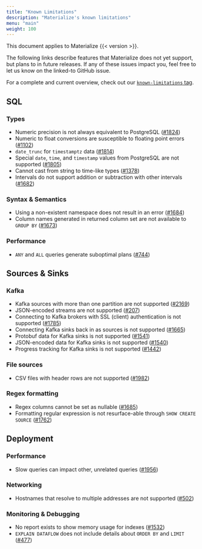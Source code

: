```yaml
---
title: "Known Limitations"
description: "Materialize's known limitations"
menu: "main"
weight: 100
---
```


This document applies to Materialize {{< version >}}.

The following links describe features that Materialize does not yet support, but
plans to in future releases. If any of these issues impact you, feel free to let
us know on the linked-to GitHub issue.

For a complete and current overview, check out our [`known-limitations`
tag](https://github.com/MaterializeInc/materialize/issues?q=is%3Aopen+is%3Aissue+label%3Aknown-limitation).

## SQL

### Types

- Numeric precision is not always equivalent to PostgreSQL
  ([#1824](https://github.com/MaterializeInc/materialize/issues/1824))
- Numeric to float conversions are susceptible to floating point errors
  ([#1102](https://github.com/MaterializeInc/materialize/issues/1102))
- `date_trunc` for `timestamptz` data
  ([#1814](https://github.com/MaterializeInc/materialize/issues/1814))
- Special `date`, `time`, and `timestamp` values from PostgreSQL are not
  supported ([#1805](https://github.com/MaterializeInc/materialize/issues/1805))
- Cannot cast from string to time-like types
  ([#1378](https://github.com/MaterializeInc/materialize/issues/1378))
- Intervals do not support addition or subtraction with other intervals
  ([#1682](https://github.com/MaterializeInc/materialize/issues/1682))

### Syntax & Semantics

- Using a non-existent namespace does not result in an error
  ([#1684](https://github.com/MaterializeInc/materialize/issues/1684))
- Column names generated in returned column set are not available to `GROUP BY`
  ([#1673](https://github.com/MaterializeInc/materialize/issues/1673))

### Performance

- `ANY` and `ALL` queries generate suboptimal plans
  ([#744](https://github.com/MaterializeInc/materialize/issues/744))

## Sources & Sinks

### Kafka

- Kafka sources with more than one partition are not supported
  ([#2169](https://github.com/MaterializeInc/materialize/issues/2169))
- JSON-encoded streams are not supported
  ([#207](https://github.com/MaterializeInc/materialize/issues/207))
- Connecting to Kafka brokers with SSL (client) authentication is not supported
  ([#1785](https://github.com/MaterializeInc/materialize/issues/1785))
- Connecting Kafka sinks back in as sources is not supported
  ([#1665](https://github.com/MaterializeInc/materialize/issues/1665))
- Protobuf data for Kafka sinks is not supported
  ([#1541](https://github.com/MaterializeInc/materialize/issues/1541))
- JSON-encoded data for Kafka sinks is not supported
  ([#1540](https://github.com/MaterializeInc/materialize/issues/1540))
- Progress tracking for Kafka sinks is not supported
  ([#1442](https://github.com/MaterializeInc/materialize/issues/1442))

### File sources

- CSV files with header rows are not supported
  ([#1982](https://github.com/MaterializeInc/materialize/issues/1982))

### Regex formatting

- Regex columns cannot be set as nullable
  ([#1685](https://github.com/MaterializeInc/materialize/issues/1685))
- Formatting regular expression is not resurface-able through `SHOW CREATE
  SOURCE` ([#1762](https://github.com/MaterializeInc/materialize/issues/1762))

## Deployment

### Performance

- Slow queries can impact other, unrelated queries
  ([#1956](https://github.com/MaterializeInc/materialize/issues/1956))

### Networking

- Hostnames that resolve to multiple addresses are not supported
  ([#502](https://github.com/MaterializeInc/materialize/issues/502))

### Monitoring & Debugging

- No report exists to show memory usage for indexes
  ([#1532](https://github.com/MaterializeInc/materialize/issues/1532))
- `EXPLAIN DATAFLOW` does not include details about `ORDER BY` and `LIMIT`
  ([#477](https://github.com/MaterializeInc/materialize/issues/477))
